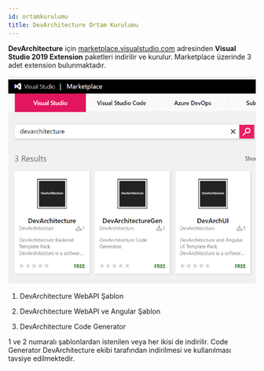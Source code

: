```yaml
---
id: ortamkurulumu
title: DevArchitecture Ortam Kurulumu
---
```


**DevArchitecture** için
[marketplace.visualstudio.com](https://marketplace.visualstudio.com/search?term=devarchitecture&target=VS&category=All%20categories&vsVersion=&sortBy=Relevance)
adresinden **Visual Studio 2019 Extension** paketleri indirilir ve
kurulur. Marketplace üzerinde 3 adet extension bulunmaktadır.

![](./media/image1.png)

1.  DevArchitecture WebAPI Şablon

2.  DevArchitecture WebAPI ve Angular Şablon

3.  DevArchitecture Code Generator

1 ve 2 numaralı şablonlardan istenilen veya her ikisi de indirilir. Code
Generator DevArchitecture ekibi tarafından indirilmesi ve kullanılması
tavsiye edilmektedir.
